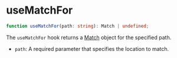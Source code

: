 # useMatchFor

```ts
function useMatchFor(path: string): Match | undefined;
```

The `useMatchFor` hook returns a [Match][1] object for the specified path.

- `path`: A required parameter that specifies the location to match.

[1]: /docs/routes/match
